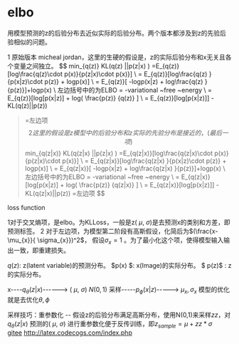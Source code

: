 
# elbo
用模型预测的z的后验分布去近似实际的后验分布。两个版本都涉及到z的先验后验相似的问题。

1 原始版本 micheal jordan，这里的生硬的假设是，z的实际后验分布和x无关且各个变量之间独立。
$$
min_{q(z)} KL(q(z) ||p(z|x) ) =E_{q(z)}[log\frac{q(z)\cdot p(x)}{p(z|x)\cdot p(x)}] \\
 = E_{q(z)}[log\frac{q(z) }{p(x|z)\cdot p(z)} + logp(x)]   \\
 = E_{q(z)}[ -logp(x|z) + log\frac{q(z) }{p(z)}]+logp(x)  \\
左边括号中的为ELBO = -variational ~free ~energy \\
 = E_{q(z)}[log[p(x|z)] + log( \frac{p(z)} {q(z)} ] \\
 = E_{q(z)}[log[p(x|z)]] - KL(q(z)||p(z)) 
 >=左边项
$$
2 这里的假设是z模型中的后验分布和z实际的先验分布是接近的，(最后一项)
$$
min_{q(z|x)} KL(q(z|x) ||p(z|x) ) =E_{q(z|x)}[log\frac{q(z|x)\cdot p(x)}{p(z|x)\cdot p(x)}] \\
 = E_{q(z|x)}[log\frac{q(z|x) }{p(x|z)\cdot p(z)} + logp(x)]   \\
 = E_{q(z|x)}[ -logp(x|z) + log\frac{q(z|x) }{p(z)}]+logp(x)  \\
左边括号中的为ELBO = -variational ~free ~energy \\
 = E_{q(z|x)}[log[p(x|z)] + log( \frac{p(z)} {q(z|x)} ] \\
 = E_{q(z|x)}[log[p(x|z)]]  - KL(q(z|x)||p(z)) 
 >=左边项
$$

loss function 

1对于交叉熵项，是elbo。为KLLoss，一般是z( $\mu$, $\sigma$)是去预测x的类别和方差，即预测标签。
2 对于左边项，为模型第二阶段有高斯假设，化简后为$(\frac{x-\mu_{x}}{  \sigma_{x}})^2$， 假设$\sigma_{x} = 1$ 。为了最小化这个项，使得模型输入输出一致，即重建损失。

$q(z)$:  z(latent variable)的预测分布。 
$p(x) $: x(Image)的实际分布。
$ p(z)$ : z的实际分布。

 x----$q_{\theta}(z|x)$------> ( $\mu$, $\sigma$)   $N(0,1)$ 采样-----$p_{\phi}(x|z)$-----> $\mu_{x},  \sigma_{x}$
 模型的优化就是去优化$\theta, \phi$

采样技巧：重参数化 -- 假设z的后验分布满足高斯分布，使用N(0,1)来采样$zz$，对$q_{\theta}(z|x)$ 预测的( $\mu$, $\sigma$) 进行重参数化便于反传训练，即$z_{sample} = \mu+zz*\sigma$   
[gitee](https://gitee.com/ioou/vaeelbo)
http://latex.codecogs.com/index.php
